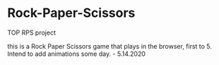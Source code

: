 # Rock-Paper-Scissors
TOP RPS project


this is a Rock Paper Scissors game that plays in the browser, first to 5. Intend to add animations some day. - 5.14.2020
